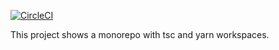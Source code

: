 [![CircleCI](https://circleci.com/gh/sz-piotr/tsc-workspaces.svg?style=svg)](https://circleci.com/gh/sz-piotr/tsc-workspaces)

This project shows a monorepo with tsc and yarn workspaces.